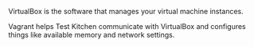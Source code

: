 VirtualBox is the software that manages your virtual machine instances.

Vagrant helps Test Kitchen communicate with VirtualBox and configures things like available memory and network settings.
